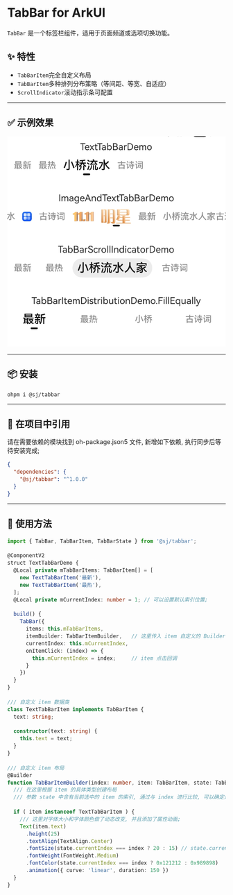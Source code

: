 # TabBar for ArkUI

`TabBar` 是一个标签栏组件，适用于页面频道或选项切换功能。

## ✨ 特性

* `TabBarItem`完全自定义布局
* `TabBarItem`多种排列分布策略（等间距、等宽、自适应）
* `ScrollIndicator`滚动指示条可配置

---

## ✅ 示例效果

![](tabbar/snapshot.jpg)

---

## 📦 安装
```shell
ohpm i @sj/tabbar
```

---

## 🧩 在项目中引用

请在需要依赖的模块找到 oh-package.json5 文件, 新增如下依赖, 执行同步后等待安装完成;
```json
{
  "dependencies": {
    "@sj/tabbar": "^1.0.0"
  }
}
```

---

## 🚀 使用方法

```ts
import { TabBar, TabBarItem, TabBarState } from '@sj/tabbar';

@ComponentV2
struct TextTabBarDemo {
  @Local private mTabBarItems: TabBarItem[] = [
    new TextTabBarItem('最新'),
    new TextTabBarItem('最热'),
  ];
  @Local private mCurrentIndex: number = 1; // 可以设置默认索引位置;

  build() {
    TabBar({
      items: this.mTabBarItems,
      itemBuilder: TabBarItemBuilder,   // 这里传入 item 自定义的 Builder;
      currentIndex: this.mCurrentIndex,
      onItemClick: (index) => {
        this.mCurrentIndex = index;     // item 点击回调
      }
    })
  }
}

/// 自定义 item 数据类
class TextTabBarItem implements TabBarItem {
  text: string;

  constructor(text: string) {
    this.text = text;
  }
}

/// 自定义 item 布局
@Builder
function TabBarItemBuilder(index: number, item: TabBarItem, state: TabBarState) {
  /// 在这里根据 item 的具体类型创建布局
  /// 参数 state 中含有当前选中的 item 的索引, 通过与 index 进行比较, 可以确定是否是`选中状态`;

  if ( item instanceof TextTabBarItem ) {
    /// 这里对字体大小和字体颜色做了动态改变, 并且添加了属性动画;
    Text(item.text)
      .height(25)
      .textAlign(TextAlign.Center)
      .fontSize(state.currentIndex === index ? 20 : 15) // state.currentIndex 是当前选中的 item 的索引, 这里设置选中时字体大小为20, 未选中时字体大小为15;
      .fontWeight(FontWeight.Medium)
      .fontColor(state.currentIndex === index ? 0x121212 : 0x989898)
      .animation({ curve: 'linear', duration: 150 })
  }
}
```
